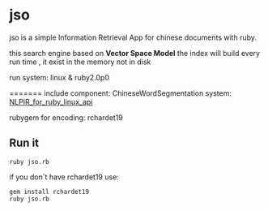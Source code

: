 # jso
jso is a simple Information Retrieval App for chinese documents with ruby.

this search engine based on **Vector Space Model**
the index will build every run time , it exist in the memory not in disk

run system:
linux & ruby2.0p0 


=======
include component:
ChineseWordSegmentation system: [NLPIR_for_ruby_linux_api](https://github.com/JoeWoo/NLPIR_for_ruby_linux_api)

rubygem for encoding: rchardet19

## Run it
	ruby jso.rb

if you don`t have rchardet19 use:

	gem install rchardet19
	ruby jso.rb
